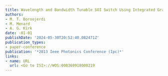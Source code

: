 ```yaml
---
title: Wavelength and Bandwidth Tunable SOI Switch Using Integrated Gratings
authors:
- M. T. Boroojerdi
- M. Menard
- A. G. Kirk
date: -01-01
publishDate: '2024-05-30T20:52:40.082471Z'
publication_types:
- paper-conference
publication: '*2013 Ieee Photonics Conference (Ipc)*'
links:
- name: URL
  url: <Go to ISI>://WOS:000369918000219
---
```


